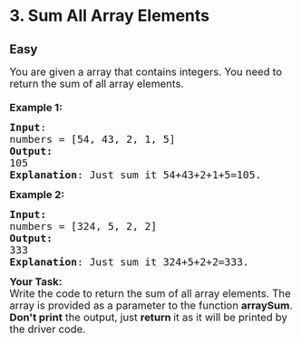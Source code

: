 # 3. Sum All Array Elements
## Easy 
<div class="problem-statement">
                <p></p><p><span style="font-size:18px">You are given a array that contains integers. You need to return the sum of all array elements.<br>
<br>
<strong>Example 1:</strong></span></p>

<pre><span style="font-size:18px"><strong>Input</strong>:
numbers = [54, 43, 2, 1, 5]
<strong>Output:</strong> 
105
<strong>Explanation</strong>: Just sum it 54+43+2+1+5=105.
</span></pre>

<p><span style="font-size:18px"><strong>Example 2:</strong></span></p>

<pre><span style="font-size:18px"><strong>Input:</strong>
numbers = [324, 5, 2, 2]
<strong>Output:
</strong>333
<strong>Explanation</strong>: Just sum it 324+5+2+2=333.
</span></pre>

<p><span style="font-size:18px"><strong>Your Task:&nbsp; </strong><br>
Write the code to return the sum of all array elements. The array&nbsp;is provided as a parameter to the function <strong>arraySum</strong>. <strong>Don't print</strong> the output, just <strong>return </strong>it as it will be printed by the driver code.</span></p>
 <p></p>
            </div>